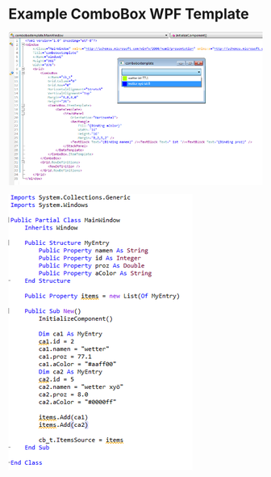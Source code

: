 # Example ComboBox WPF Template

![screenshot1](Bildschirmfoto1.png)

![screenshot2](Bildschirmfoto2.png)

